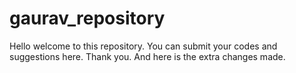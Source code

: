 # gaurav_repository
Hello welcome to this repository. You can submit your codes and suggestions here.
Thank you.
And here is the extra changes made.
